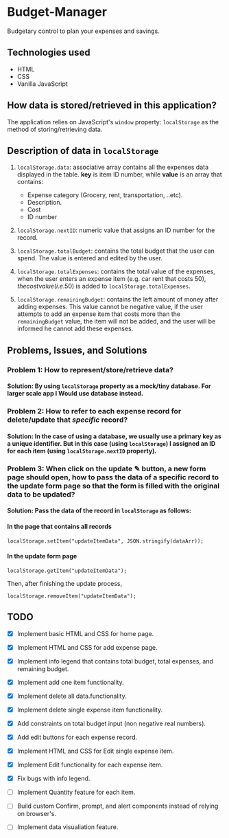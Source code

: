 # Budget-Manager
Budgetary control to plan your expenses and savings.

## Technologies used
- HTML
- CSS
- Vanilla JavaScript

## How data is stored/retrieved in this application?
The application relies on JavaScript's `window` property: `localStorage` as the method of storing/retrieving data.

## Description of data in `localStorage`

1. `localStorage.data`: associative array contains all the expenses data displayed in the table. **key** is item ID number, while **value** is an array that contains:
    - Expense category (Grocery, rent, transportation, ..etc).
    - Description.
    - Cost
    - ID number

2. `localStorage.nextID`: numeric value that assigns an ID number for the record.

3. `localStorage.totalBudget`: contains the total budget that the user can spend. The value is entered and edited by the user.

4. `localStorage.totalExpenses`: contains the total value of the expenses, when the user enters an expense item (e.g. car rent that costs 50$), the cost value (i.e. 50$) is added to `localStorage.totalExpenses`.

5. `localStorage.remainingBudget`: contains the left amount of money after adding expenses. This value cannot be negative value, if the user attempts to add an expense item that costs more than the `remainingBudget` value, the item will not be added, and the user will be informed he cannot add these expenses.


## Problems, Issues, and Solutions

### **Problem 1**: How to represent/store/retrieve data?
#### **Solution**: By using `localStorage` property as a mock/tiny database. For larger scale app I Would use database instead.

### **Problem 2**: How to refer to each expense record for delete/update that *specific* record?
#### **Solution**: In the case of using a database, we usually use a primary key as a unique identifier. But in this case (using `localStorage`) I assigned an ID for each item (using `localStorage.nextID` property).

### **Problem 3**: When click on the update ✎ button, a new form page should open, how to pass the data of a specific record to the update form page so that the form is filled with the original data to be updated?
#### **Solution**: Pass the data of the record in `localStorage` as follows:
#### In the page that contains all records
```
localStorage.setItem("updateItemData", JSON.stringify(dataArr));
``` 
#### In the update form page
```
localStorage.getItem("updateItemData");
```
Then, after finishing the update process, 
```
localStorage.removeItem("updateItemData");
```


## TODO
- [x] Implement basic HTML and CSS for home page.
- [x] Implement HTML and CSS for add expense page.
- [x] Implement info legend that contains total budget, total expenses, and remaining budget.
- [x] Implement add one item functionality.
- [x] Implement delete all data.functionality.
- [x] Implement delete single expense item functionality.
- [x] Add constraints on total budget input (non negative real numbers).
- [x] Add edit buttons for each expense record.
- [x] Implement HTML and CSS for Edit single expense item.
- [x] Implement Edit functionality for each expense item.
- [x] Fix bugs with info legend.
- [ ] Implement Quantity feature for each item.
- [ ] Build custom Confirm, prompt, and alert components instead of relying on browser's.
- [ ] Implement data visualiation feature.

